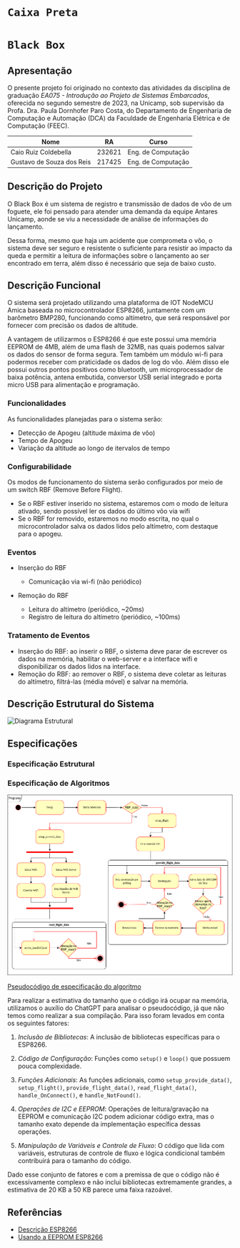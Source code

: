# `Caixa Preta`
# `Black Box`

## Apresentação
O presente projeto foi originado no contexto das atividades da disciplina de graduação *EA075 - Introdução ao Projeto de Sistemas Embarcados*, 
oferecida no segundo semestre de 2023, na Unicamp, sob supervisão da Profa. Dra. Paula Dornhofer Paro Costa, do Departamento de Engenharia de Computação e Automação (DCA) da Faculdade de Engenharia Elétrica e de Computação (FEEC).

|Nome  | RA | Curso|
|--|--|--|
| Caio Ruiz Coldebella  | 232621  | Eng. de Computação|
| Gustavo de Souza dos Reis  | 217425  | Eng. de Computação|

## Descrição do Projeto
O Black Box é um sistema de registro e transmissão de dados de vôo de um foguete, ele foi pensado para
atender uma demanda da equipe Antares Unicamp, aonde se viu a necessidade de análise de informações do lançamento.

Dessa forma, mesmo que haja um acidente que comprometa o vôo, o sistema deve ser seguro e resistente o suficiente para
resistir ao impacto da queda e permitir a leitura de informações sobre o lançamento ao ser encontrado em terra, além disso
é necessário que seja de baixo custo.

## Descrição Funcional
O sistema será projetado utilizando uma plataforma de IOT NodeMCU Amica baseada no microcontrolador ESP8266, juntamente com um barômetro BMP280, funcionando como altímetro,
que será responsável por fornecer com precisão os dados de altitude. 

A vantagem de utilizarmos o ESP8266 é que este possui uma memória EEPROM de 4MB, além de uma flash de 32MB, nas quais podemos salvar os dados do sensor de forma segura. Tem também um  módulo wi-fi para podermos receber com praticidade os dados de log do vôo. Além disso ele possui outros pontos positivos como bluetooth, um microprocessador de baixa potência,
 antena embutida, conversor USB serial integrado e porta micro USB para alimentação e programação. 

### Funcionalidades
As funcionalidades planejadas para o sistema serão:

- Detecção de Apogeu (altitude máxima de vôo)
- Tempo de Apogeu
- Variação da altitude ao longo de itervalos de tempo 

### Configurabilidade
Os modos de funcionamento do sistema serão configurados por meio de um switch RBF (Remove Before Flight).

- Se o RBF estiver inserido no sistema, estaremos com o modo de leitura ativado, sendo possível ler os dados do último vôo via wifi
- Se o RBF for removido, estaremos no modo escrita, no qual o microcontrolador salva os dados lidos pelo altímetro, com destaque para o apogeu.

### Eventos
- Inserção do RBF
	- Comunicação via wi-fi (não periódico)

- Remoção do RBF
	- Leitura do altímetro (periódico, ~20ms)
	- Registro de leitura do altímetro (periódico, ~100ms)

### Tratamento de Eventos
- Inserção do RBF: ao inserir o RBF, o sistema deve parar de escrever os dados na memória, habilitar o web-server e a interface wifi e disponibilizar os dados lidos na interface.
- Remoção do RBF: ao remover o RBF, o sistema deve coletar as leituras do altímetro, filtrá-las (média móvel) e salvar na memória.

## Descrição Estrutural do Sistema
![Diagrama Estrutural](./Diagrama_black_box.drawio.png)

## Especificações

### Especificação Estrutural

### Especificação de Algoritmos
![Diagrama de Algoritmos](./Especificacao_software.drawio.png)

[Pseudocódigo de especificação do algoritmo](./Especificacao_algoritmos.txt)

Para realizar a estimativa do tamanho que o código irá ocupar na memória, utilizamos o auxílio do ChatGPT para analisar o pseudocódigo, já que não temos como realizar a sua compilação. Para isso foram levados em conta os seguintes fatores:

1. *Inclusão de Bibliotecas*: A inclusão de bibliotecas específicas para o ESP8266.

2. *Código de Configuração*: Funções como `setup()` e `loop()` que possuem pouca complexidade.

3. *Funções Adicionais*: As funções adicionais, como `setup_provide_data()`, `setup_flight()`, `provide_flight_data()`, `read_flight_data()`, `handle_OnConnect()`, e `handle_NotFound()`.

4. *Operações de I2C e EEPROM*: Operações de leitura/gravação na EEPROM e comunicação I2C podem adicionar código extra, mas o tamanho exato depende da implementação específica dessas operações.

5. *Manipulação de Variáveis e Controle de Fluxo*: O código que lida com variáveis, estruturas de controle de fluxo e lógica condicional também contribuirá para o tamanho do código.

Dado esse conjunto de fatores e com a premissa de que o código não é excessivamente complexo e não inclui bibliotecas extremamente grandes, a estimativa de 20 KB a 50 KB parece uma faixa razoável.

## Referências

- [Descrição ESP8266](https://www.huinfinito.com.br/home/1145-modulo-wifi-esp8266-nodemcu-esp-12e.html)
- [Usando a EEPROM ESP8266](https://www.aranacorp.com/pt/usar-a-eeprom-com-um-esp8266/)

